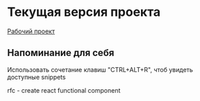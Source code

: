 # Текущая версия проекта 

[Рабочий проект](ссылка)

## Напоминание для себя

Использовать сочетание клавиш "CTRL+ALT+R", чтоб увидеть доступные snippets 

rfc - create react functional component